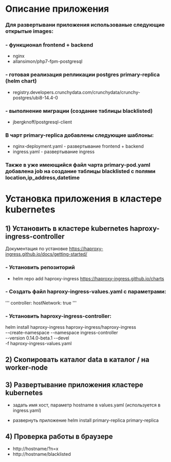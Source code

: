 # Описание приложения
### Для развертывани приложения использованые следующие открытые images:
### - функционал frontend + backend
 - nginx
 - allansimon/php7-fpm-postgresql
### - готовая реализация репликации postgres primary-replica (helm chart)
- registry.developers.crunchydata.com/crunchydata/crunchy-postgres/ubi8-14.4-0  
### - выполнение миграции (создание таблицы blacklisted)
- jbergknoff/postgresql-client


### В чарт primary-replica добавлены следующие шаблоны:
  - nginx-deployment.yaml - развертывание frontend + backend
  - ingress.yaml - развертывание ingress

### Также в уже имеющийся файл чарта primary-pod.yaml добавлена job на создание таблицы blacklisted c полями location,ip_address,datetime

# Установка приложения в кластере kubernetes 

## 1) Установить в кластере kubernetes haproxy-ingress-controller  
Документация по установке https://haproxy-ingress.github.io/docs/getting-started/

### - Установить репозиторий
 - helm repo add haproxy-ingress https://haproxy-ingress.github.io/charts  

### - Создать файл haproxy-ingress-values.yaml с параметрами:
'''
controller:
  hostNetwork: true
'''

### - Установить haproxy-ingress-controller:
helm install haproxy-ingress haproxy-ingress/haproxy-ingress\
  --create-namespace --namespace ingress-controller\
  --version 0.14.0-beta.1 --devel\
  -f haproxy-ingress-values.yaml


## 2) Скопировать каталог data в каталог / на worker-node

## 3) Развертывание приложения кластере kubernetes

- задать имя хост, 
  параметр hostname в values.yaml (используется в ingress.yaml)

- развернуть приложение 
helm install primary-replica primary-replica


## 4)  Проверка работы в браузере
   
  - http://hostname/?n=x
  - http://hostname/blacklisted
